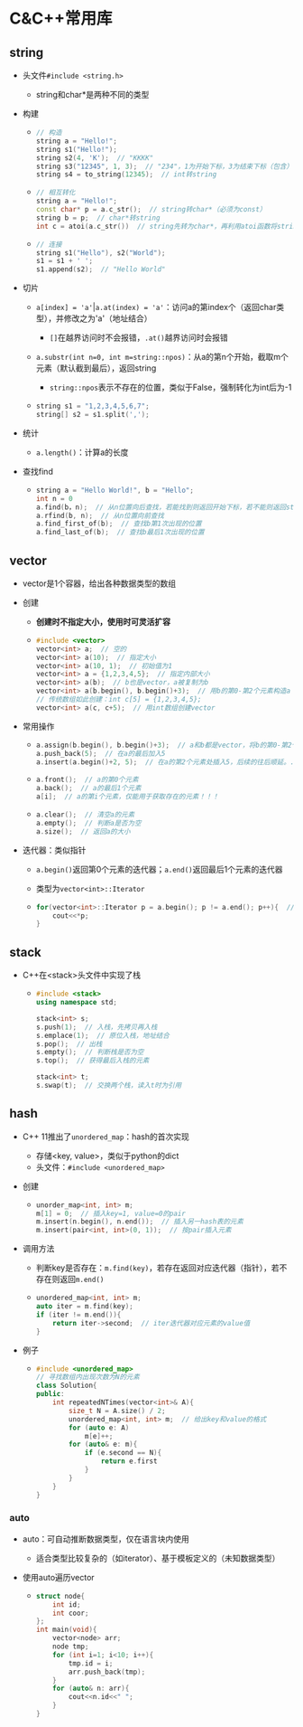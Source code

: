 # C&C++常用库

## string

- 头文件`#include <string.h>`
  - string和char\*是两种不同的类型

- 构建

  - ```c++
    // 构造
    string a = "Hello!";
    string s1("Hello!");
    string s2(4, 'K');  // "KKKK"
    string s3("12345", 1, 3);  // "234"，1为开始下标，3为结束下标（包含）
    string s4 = to_string(12345);  // int转string
    ```
    
  - ```c++
    // 相互转化
    string a = "Hello!";
    const char* p = a.c_str();  // string转char*（必须为const）
    string b = p;  // char*转string
    int c = atoi(a.c_str())  // string先转为char*，再利用atoi函数将string转为int
    ```

  - ```c++
    // 连接
    string s1("Hello"), s2("World");
    s1 = s1 + ' ';
    s1.append(s2);  // "Hello World"
    ```

- 切片

  - `a[index] = 'a'`|`a.at(index) = 'a'`：访问a的第index个（返回char类型），并修改之为'a'（地址结合）

    - `[]`在越界访问时不会报错，`.at()`越界访问时会报错

  - `a.substr(int n=0, int m=string::npos)`：从a的第n个开始，截取m个元素（默认截到最后），返回string

    - `string::npos`表示不存在的位置，类似于False，强制转化为int后为-1

  - ```c++
    string s1 = "1,2,3,4,5,6,7";
    string[] s2 = s1.split(',');
    ```

- 统计

  - `a.length()`：计算a的长度

- 查找find

  - ```c++
    string a = "Hello World!", b = "Hello";
    int n = 0
    a.find(b，n);  // 从n位置向后查找，若能找到则返回开始下标，若不能则返回string::npos
    a.rfind(b, n);  // 从n位置向前查找
    a.find_first_of(b);  // 查找b第1次出现的位置
    a.find_last_of(b);  // 查找b最后1次出现的位置
    ```

## vector

- vector是1个容器，给出各种数据类型的数组

- 创建

  - **创建时不指定大小，使用时可灵活扩容**

  - ```c++
    #include <vector>
    vector<int> a;  // 空的
    vector<int> a(10);  // 指定大小
    vector<int> a(10, 1);  // 初始值为1
    vector<int> a = {1,2,3,4,5};  // 指定内部大小
    vector<int> a(b);  // b也是vector，a被复制为b
    vector<int> a(b.begin(), b.begin()+3);  // 用b的第0-第2个元素构造a
    // 传统数组如此创建：int c[5] = {1,2,3,4,5};
    vector<int> a(c, c+5);  // 用int数组创建vector
    ```

- 常用操作

  - ```c++
    a.assign(b.begin(), b.begin()+3);  // a和b都是vector，将b的第0-第2个元素赋给a
    a.push_back(5);  // 在a的最后加入5
    a.insert(a.begin()+2, 5);  // 在a的第2个元素处插入5，后续的往后顺延。.begin()是1个迭代器
    ```

  - ```c++
    a.front();  // a的第0个元素
    a.back();  // a的最后1个元素
    a[i];  // a的第i个元素，仅能用于获取存在的元素！！！
    ```

  - ```c++
    a.clear();  // 清空a的元素
    a.empty();  // 判断a是否为空
    a.size();  // 返回a的大小
    ```

- 迭代器：类似指针

  - `a.begin()`返回第0个元素的迭代器；`a.end()`返回最后1个元素的迭代器

  - 类型为`vector<int>::Iterator`

  - ```c++
    for(vector<int>::Iterator p = a.begin(); p != a.end(); p++){  // 自增运算符向后移
        cout<<*p;
    }
    ```

## stack

- C++在\<stack\>头文件中实现了栈

  - ```c++
    #include <stack>
    using namespace std;
    
    stack<int> s;
    s.push(1);  // 入栈，先拷贝再入栈
    s.emplace(1);  // 原位入栈，地址结合
    s.pop();  // 出栈
    s.empty();  // 判断栈是否为空
    s.top();  // 获得最后入栈的元素
    
    stack<int> t;
    s.swap(t);  // 交换两个栈，读入t时为引用
    ```

## hash

- C++ 11推出了`unordered_map`：hash的首次实现

  - 存储<key, value>，类似于python的dict
  - 头文件：`#include <unordered_map>`

- 创建

  - ```c++
    unorder_map<int, int> m;
    m[1] = 0;  // 插入key=1, value=0的pair
    m.insert(n.begin(), n.end());  // 插入另一hash表的元素
    m.insert(pair<int, int>(0, 1));  // 按pair插入元素
    ```

- 调用方法

  - 判断key是否存在：`m.find(key)`，若存在返回对应迭代器（指针），若不存在则返回`m.end()`

  - ```c++
    unordered_map<int, int> m;
    auto iter = m.find(key);
    if (iter != m.end()){
        return iter->second;  // iter迭代器对应元素的value值
    }
    ```

- 例子

  - ```c++
    #include <unordered_map>
    // 寻找数组内出现次数为N的元素
    class Solution{
    public:
        int repeatedNTimes(vector<int>& A){
            size_t N = A.size() / 2;
            unordered_map<int, int> m;  // 给出key和value的格式
            for (auto e: A)
                m[e]++;
            for (auto& e: m){
                if (e.second == N){
                    return e.first
                }
            }
        }
    }
    ```

### auto

- auto：可自动推断数据类型，仅在语言块内使用

  - 适合类型比较复杂的（如iterator）、基于模板定义的（未知数据类型）

- 使用auto遍历vector

  - ```c++
    struct node{
        int id;
        int coor;
    };
    int main(void){
        vector<node> arr;
        node tmp;
        for (int i=1; i<10; i++){
            tmp.id = i;
            arr.push_back(tmp);
        }
        for (auto& n: arr){
            cout<<n.id<<" ";
        }
    }
    ```

